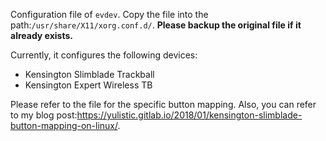 Configuration file of `evdev`.
Copy the file into the path:`/usr/share/X11/xorg.conf.d/`. **Please backup the original file if it already exists.**

Currently, it configures the following devices:
* Kensington Slimblade Trackball
* Kensington Expert Wireless TB

Please refer to the file for the specific button mapping.
Also, you can refer to my blog post:<https://yulistic.gitlab.io/2018/01/kensington-slimblade-button-mapping-on-linux/>.

